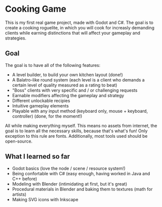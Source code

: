 # Cooking Game

This is my first real game project, made with Godot and C#. The goal is to create a cooking roguelite, in which you will cook for increasly demanding clients while earning distinctions that will affect your gameplay and strategies.

## Goal

The goal is to have all of the following features:

- A level builder, to build your own kitchen layout (done!)
- A Balatro-like round system (each level is a client who demands a certain level of quality measured as a rating to beat)
- "Boss" clients with very specific and / or challenging requests
- Earnable modifiers affecting the gameplay and strategy
- Different unlockable recipies
- Intuitive gameplay elements
- Playable with any input method (keyboard only, mouse + keyboard, controller) (done, for the moment!)

All while making everything myself. This means no assets from internet, the goal is to learn all the necessary skills, because that's what's fun! Only exception to this rule are fonts. Additionally, most tools used should be open-source.

## What I learned so far

- Godot basics (love the node / scene / resource system!)
- Being confortable with C# (easy enough, having worked in Java and C++ before)
- Modeling with Blender (intimidating at first, but it's great)
- Procedural materials in Blender and baking them to textures (math for artists)
- Making SVG icons with Inkscape
